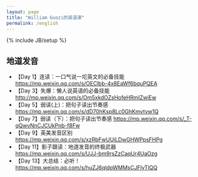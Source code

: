 ```yaml
---
layout: page
title: "William Guozi的英语课"
permalink: /english
---
```

{% include JB/setup %}

## 地道发音
* 【Day 1】连读：一口气说一坨英文的必备技能 <https://mp.weixin.qq.com/s/OEClbb-4x8EaWf6bquPQEA>
* 【Day 3】失爆：懒人说英语的必备技能 <http://mp.weixin.qq.com/s/Om5xkdOZsHofeHRmIZwiEw>
* 【Day 5】弱读(上)：把句子读出节奏感 <https://mp.weixin.qq.com/s/dD70hKsp8Lc0GhKmvtyw1Q>
* 【Day 7】弱读（下）：把句子读出节奏感 <https://mp.weixin.qq.com/s/_T-qQwvNnCJCUkPnb-f8Fw>
* 【Day 9】英美发音区别 <https://mp.weixin.qq.com/s/xzRbFwUUiLDwGHWPpsFHPg>
* 【Day 11】影子跟读：地道发音的终极武器 <https://mp.weixin.qq.com/s/UJJ-bm9rsZzCaqUr4UaOzg>
* 【Day 13】大总结：必听！ <https://mp.weixin.qq.com/s/huZJ6qldpWMMsCJFlyTlQQ>